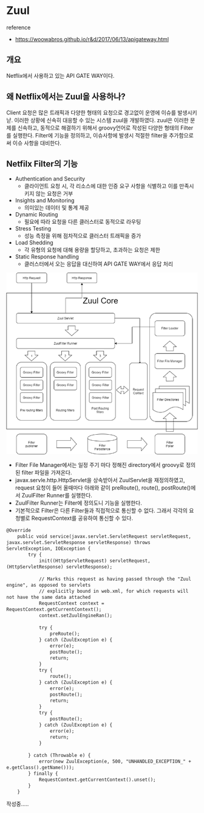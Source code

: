 # Zuul
reference
- https://woowabros.github.io/r&d/2017/06/13/apigateway.html
## 개요
Netflix에서 사용하고 있는 API GATE WAY이다.
## 왜 Netflix에서는 Zuul을 사용하나?
Client 요청은 많은 트래픽과 다양한 형태의 요청으로 경고없이 운영에 이슈를 발생시키낟. 이러한 상황에 신속히 대응할 수 있는 시스템 zuul을 개발하였다. zuul은 이러한 문제를 신속하고, 동적으로 해결하기 위해서 groovy언어로 작성된 다양한 형태의 Filter를 실행한다. Filter에 기능을 정의하고, 이슈사항에 발생시 적절한 filter을 추가함으로써 이슈 사항을 대비한다.

## Netfilx Filter의 기능
- Authentication and Security
  - 클라이언트 요청 시, 각 리소스에 대한 인증 요구 사항을 식별하고 이를 만족시키지 않는 요청은 거부
- Insights and Monitoring
  - 의미있는 데이터 및 통계 제공
- Dynamic Routing
  - 필요에 따라 요청을 다른 클러스터로 동적으로 라우팅
- Stress Testing
  - 성능 측정을 위해 점차적으로 클러스터 트래픽을 증가
- Load Shedding
  - 각 유형의 요청에 대해 용량을 할당하고, 초과하는 요청은 제한
- Static Response handling
  - 클러스터에서 오는 응답을 대신하여 API GATE WAY에서 응답 처리
  
![](../../../images/Zuul_Arch.png)

- Filter File Manager에서는 일정 주기 마다 정해진 directory에서 groovy로 정의된 filter 파일을 가져온다.
- javax.servle.http.HttpServlet을 상속받아서 ZuulServlet을 재정의하였고, request 요청이 들어 올때마다 아래와 같이 preRoute(), route(), postRoute()에서 ZuulFilter Runner를 실행한다.
- ZuulFilter Runner는 Filter에 정의도니 기능을 실행한다.
- 기본적으로 Filter은 다른 Filter들과 직접적으로 통신할 수 없다. 그래서 각각의 요청별로 RequestContext를 공유하여 통신할 수 있다.

```
@Override
    public void service(javax.servlet.ServletRequest servletRequest, javax.servlet.ServletResponse servletResponse) throws ServletException, IOException {
        try {
            init((HttpServletRequest) servletRequest, (HttpServletResponse) servletResponse);

            // Marks this request as having passed through the "Zuul engine", as opposed to servlets
            // explicitly bound in web.xml, for which requests will not have the same data attached
            RequestContext context = RequestContext.getCurrentContext();
            context.setZuulEngineRan();

            try {
                preRoute();
            } catch (ZuulException e) {
                error(e);
                postRoute();
                return;
            }
            try {
                route();
            } catch (ZuulException e) {
                error(e);
                postRoute();
                return;
            }
            try {
                postRoute();
            } catch (ZuulException e) {
                error(e);
                return;
            }

        } catch (Throwable e) {
            error(new ZuulException(e, 500, "UNHANDLED_EXCEPTION_" + e.getClass().getName()));
        } finally {
            RequestContext.getCurrentContext().unset();
        }
    }
```

작성중.....
